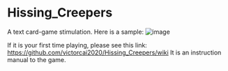# Hissing_Creepers
A text card-game stimulation.
Here is a sample:
![image](https://user-images.githubusercontent.com/62484134/129446242-082153bb-f070-4dd4-94f9-b63a598f516a.png)


If it is your first time playing, please see this link: https://github.com/victorcai2020/Hissing_Creepers/wiki
It is an instruction manual to the game.
